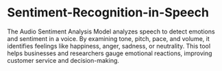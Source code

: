 # Sentiment-Recognition-in-Speech
The Audio Sentiment Analysis Model analyzes speech to detect emotions and sentiment in a voice. By examining tone, pitch, pace, and volume, it identifies feelings like happiness, anger, sadness, or neutrality. This tool helps businesses and researchers gauge emotional reactions, improving customer service and decision-making.
